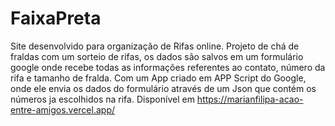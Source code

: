 # FaixaPreta
 Site desenvolvido para organização de Rifas online. Projeto de chá de fraldas com um sorteio de rifas, os dados são salvos em um formulário google onde recebe todas as informações referentes ao contato, número da rifa e tamanho de fralda.
Com um App criado em APP Script do Google, onde ele envia os dados do formulário através de um Json que contém os números ja escolhidos na rifa.
Disponível em https://marianfilipa-acao-entre-amigos.vercel.app/
